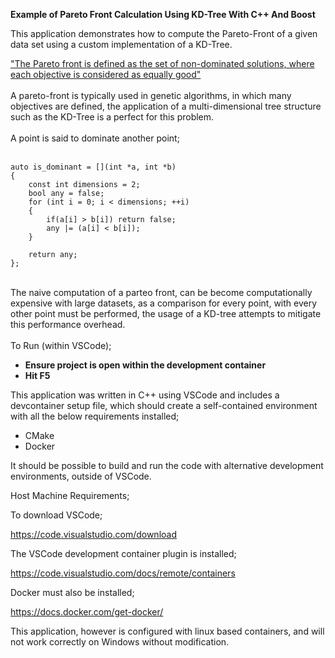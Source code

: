 <b>Example of Pareto Front Calculation Using KD-Tree With C++ And Boost</b>

This application demonstrates how to compute the Pareto-Front of a given
data set using a custom implementation of a KD-Tree.

<a href="https://www.sciencedirect.com/topics/engineering/pareto-front#:~:text=The%20Pareto%20front%20is%20defined,Handbook%20of%20Neural%20Computation%2C%202017">
"The Pareto front is defined as the set of non-dominated solutions, where each objective is considered as equally good"</a>
</br></br>
A pareto-front is typically used in genetic algorithms, in which many objectives are defined, the application of a multi-dimensional tree structure such as the KD-Tree is a perfect for this problem.
</br></br>
A point is said to dominate another point;
</br></br>

```
auto is_dominant = [](int *a, int *b) 
{ 
    const int dimensions = 2;
    bool any = false;
    for (int i = 0; i < dimensions; ++i)
    {
        if(a[i] > b[i]) return false;
        any |= (a[i] < b[i]);
    }

    return any;
};
```
</br>
The naive computation of a parteo front, can be become computationally expensive with large datasets, as a comparison for every point, with every other point must be performed, the usage of a KD-tree attempts to mitigate this performance overhead.
</br></br>
To Run (within VSCode);

<ul>
<li><b>Ensure project is open within the development container</b></li>
<li><b>Hit F5</b></li>
</ul>

This application was written in C++ using VSCode and includes a devcontainer setup file,
which should create a self-contained environment with all the below requirements installed;

<ul>
<li>CMake</li>
<li>Docker</li>
</ul>

It should be possible to build and run the code with alternative development environments, outside of VSCode.

Host Machine Requirements;

To download VSCode;

https://code.visualstudio.com/download

The VSCode development container plugin is installed;

https://code.visualstudio.com/docs/remote/containers

Docker must also be installed;

https://docs.docker.com/get-docker/

This application, however is configured with linux based containers, and will not work correctly on Windows without modification.
